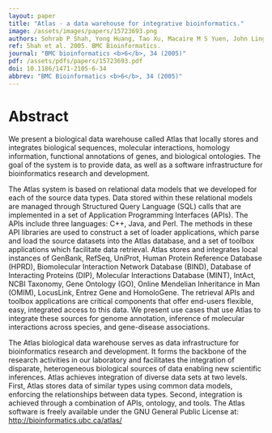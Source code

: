 ```yaml
---
layout: paper
title: "Atlas - a data warehouse for integrative bioinformatics."
image: /assets/images/papers/15723693.png
authors: Sohrab P Shah, Yong Huang, Tao Xu, Macaire M S Yuen, John Ling, B F Francis Ouellette
ref: Shah et al. 2005. BMC Bioinformatics.
journal: "BMC bioinformatics <b>6</b>, 34 (2005)"
pdf: /assets/pdfs/papers/15723693.pdf
doi: 10.1186/1471-2105-6-34
abbrev: "BMC Bioinformatics <b>6</b>, 34 (2005)"
---
```


# Abstract

We present a biological data warehouse called Atlas that locally stores and integrates biological sequences, molecular interactions, homology information, functional annotations of genes, and biological ontologies. The goal of the system is to provide data, as well as a software infrastructure for bioinformatics research and development.

The Atlas system is based on relational data models that we developed for each of the source data types. Data stored within these relational models are managed through Structured Query Language (SQL) calls that are implemented in a set of Application Programming Interfaces (APIs). The APIs include three languages: C++, Java, and Perl. The methods in these API libraries are used to construct a set of loader applications, which parse and load the source datasets into the Atlas database, and a set of toolbox applications which facilitate data retrieval. Atlas stores and integrates local instances of GenBank, RefSeq, UniProt, Human Protein Reference Database (HPRD), Biomolecular Interaction Network Database (BIND), Database of Interacting Proteins (DIP), Molecular Interactions Database (MINT), IntAct, NCBI Taxonomy, Gene Ontology (GO), Online Mendelian Inheritance in Man (OMIM), LocusLink, Entrez Gene and HomoloGene. The retrieval APIs and toolbox applications are critical components that offer end-users flexible, easy, integrated access to this data. We present use cases that use Atlas to integrate these sources for genome annotation, inference of molecular interactions across species, and gene-disease associations.

The Atlas biological data warehouse serves as data infrastructure for bioinformatics research and development. It forms the backbone of the research activities in our laboratory and facilitates the integration of disparate, heterogeneous biological sources of data enabling new scientific inferences. Atlas achieves integration of diverse data sets at two levels. First, Atlas stores data of similar types using common data models, enforcing the relationships between data types. Second, integration is achieved through a combination of APIs, ontology, and tools. The Atlas software is freely available under the GNU General Public License at: http://bioinformatics.ubc.ca/atlas/

